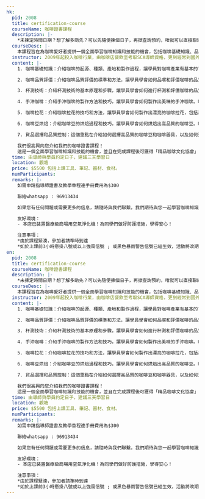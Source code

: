 ```yaml
---
hk:
  pid: 2008
  title: certification-course
  courseName: 咖啡證書課程
  description: |-
    *未揀定時間日期？想了解多啲先？可以先隨便揀個日子，再撳查詢預約，咁就可以直接聯絡導師了解多啲先再決定啦！
  courseDesc: |-
    本課程旨在為咖啡愛好者提供一個全面學習咖啡知識和技能的機會，包括咖啡基礎知識、品質評價、豆烘焙、手沖咖啡、拉花、杯測技術和咖啡店經營管理等方面的內容。本課程特別加入了3D拉花技術和杯測技術，讓學員可以學習到流行的咖啡製作技巧和品質評價方法！
  instructor: 2009年起投入咖啡行業，由咖啡店餐飲至考取SCA導師資格，更到經常到國外做考察深入研究咖啡，喜歡把咖啡知識分享給家。曾為大小企業、學校、機構、各大媒體分享咖啡知識。十年以上經驗，萬勿錯過這不一樣的咖啡體驗！
  content: |-
    1. 咖啡基礎知識：介紹咖啡的起源、種類、產地和製作過程，讓學員對咖啡產業有基本的了解。時長約 2 小時。

    2. 咖啡品質評價：介紹咖啡品質評價的標準和方法，讓學員學會如何品嚐和評價咖啡的品質。時長約 2 小時。

    3. 杯測技術：介紹杯測技術的基本原理和步驟，讓學員學會如何進行杯測和評價咖啡的品質。時長約 2小時。

    4. 手沖咖啡：介紹手沖咖啡的製作方法和技巧，讓學員學會如何製作出美味的手沖咖啡。時長約 2小時。

    5. 咖啡拉花：介紹咖啡拉花的技巧和方法，讓學員學會如何製作出漂亮的咖啡拉花，包括基礎的拉花技巧和3D拉花技術。時長約 4 小時。

    6. 咖啡豆烘焙：介紹咖啡豆的烘焙過程和技巧，讓學員學會如何烘焙出高品質的咖啡豆。時長約 4小時。

    7. 貨品選擇和品質控制：這個重點在介紹如何選擇高品質的咖啡豆和咖啡器具，以及如何進行品質控制，以確保客戶獲得最好的產品和服務，以建立良好品牌形象。時長約 2小時。

    我們很高興向您介紹我們的咖啡證書課程！
    這是一個全面學習咖啡知識和技能的機會，並且在完成課程後可獲得「精品咖啡文化協會」頒發的「指導師證書」，以展示您的專業技能和知識，幫助你教授出更多咖啡愛好者！
  time: 由導師與學員約定日子，建議三天學習日
  location: 觀塘
  price: $5500 包括上課工具、筆記、器材、食材。
  numParticipants: 
  remarks: |-
    如需申請指導師證書及教學章程連手冊費用為$300

    聯絡whatsapp : 96913434 

    如果您有任何問題或需要更多的信息，請隨時與我們聯繫。我們期待與您一起學習咖啡知識和技能！

    友好環境：
    - 本店已裝置醫療級商場用空氣淨化機！為同學們做好防護措施，學得安心！

    注意事項：
    *由於課程緊湊，參加者請準時到達
    *如於上課前3小時懸掛八號或以上強風信號 ; 或黑色暴雨警告信號已經生效，活動將改期
en:
  pid: 2008
  title: certification-course
  courseName: 咖啡證書課程
  description: |-
    *未揀定時間日期？想了解多啲先？可以先隨便揀個日子，再撳查詢預約，咁就可以直接聯絡導師了解多啲先再決定啦！
  courseDesc: |-
    本課程旨在為咖啡愛好者提供一個全面學習咖啡知識和技能的機會，包括咖啡基礎知識、品質評價、豆烘焙、手沖咖啡、拉花、杯測技術和咖啡店經營管理等方面的內容。本課程特別加入了3D拉花技術和杯測技術，讓學員可以學習到流行的咖啡製作技巧和品質評價方法！
  instructor: 2009年起投入咖啡行業，由咖啡店餐飲至考取SCA導師資格，更到經常到國外做考察深入研究咖啡，喜歡把咖啡知識分享給家。曾為大小企業、學校、機構、各大媒體分享咖啡知識。十年以上經驗，萬勿錯過這不一樣的咖啡體驗！
  content: |-
    1. 咖啡基礎知識：介紹咖啡的起源、種類、產地和製作過程，讓學員對咖啡產業有基本的了解。時長約 2 小時。

    2. 咖啡品質評價：介紹咖啡品質評價的標準和方法，讓學員學會如何品嚐和評價咖啡的品質。時長約 2 小時。

    3. 杯測技術：介紹杯測技術的基本原理和步驟，讓學員學會如何進行杯測和評價咖啡的品質。時長約 2小時。

    4. 手沖咖啡：介紹手沖咖啡的製作方法和技巧，讓學員學會如何製作出美味的手沖咖啡。時長約 2小時。

    5. 咖啡拉花：介紹咖啡拉花的技巧和方法，讓學員學會如何製作出漂亮的咖啡拉花，包括基礎的拉花技巧和3D拉花技術。時長約 4 小時。

    6. 咖啡豆烘焙：介紹咖啡豆的烘焙過程和技巧，讓學員學會如何烘焙出高品質的咖啡豆。時長約 4小時。

    7. 貨品選擇和品質控制：這個重點在介紹如何選擇高品質的咖啡豆和咖啡器具，以及如何進行品質控制，以確保客戶獲得最好的產品和服務，以建立良好品牌形象。時長約 2小時。

    我們很高興向您介紹我們的咖啡證書課程！
    這是一個全面學習咖啡知識和技能的機會，並且在完成課程後可獲得「精品咖啡文化協會」頒發的「指導師證書」，以展示您的專業技能和知識，幫助你教授出更多咖啡愛好者！
  time: 由導師與學員約定日子，建議三天學習日
  location: 觀塘
  price: $5500 包括上課工具、筆記、器材、食材。
  numParticipants: 
  remarks: |-
    如需申請指導師證書及教學章程連手冊費用為$300

    聯絡whatsapp : 96913434 

    如果您有任何問題或需要更多的信息，請隨時與我們聯繫。我們期待與您一起學習咖啡知識和技能！

    友好環境：
    - 本店已裝置醫療級商場用空氣淨化機！為同學們做好防護措施，學得安心！

    注意事項：
    *由於課程緊湊，參加者請準時到達
    *如於上課前3小時懸掛八號或以上強風信號 ; 或黑色暴雨警告信號已經生效，活動將改期
---
```

